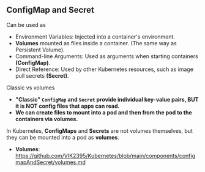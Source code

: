 ## ConfigMap and Secret

Can be used as
- Environment Variables: Injected into a container's environment.
- **Volumes** mounted as files inside a container. (The same way as Persistent Volume).
- Command-line Arguments: Used as arguments when starting containers **(ConfigMap)**.
- Direct Reference: Used by other Kubernetes resources, such as image pull secrets **(Secret)**.

Classic vs volumes
- **"Classic" `ConfigMap` and `Secret` provide individual key-value pairs, BUT it is NOT config files that apps can read.**
- **We can create files to mount into a pod and then from the pod to the containers via volumes.**

In Kubernetes, **ConfigMaps** and **Secrets** are not volumes themselves, but they can be mounted into a pod as **volumes**.

- **Volumes**: https://github.com/VIK2395/Kubernetes/blob/main/components/configmapAndSecret/volumes.md
